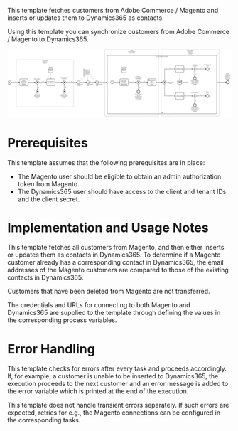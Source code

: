 This template fetches customers from Adobe Commerce / Magento and inserts or updates them to Dynamics365 as contacts.

Using this template you can synchronize customers from Adobe Commerce / Magento to Dynamics365.

![Template](assets/Magento-to-Dynamics365-Customers.svg)

# Prerequisites

This template assumes that the following prerequisites are in place:

- The Magento user should be eligible to obtain an admin authorization token from Magento.
- The Dynamics365 user should have access to the client and tenant IDs and the client secret.

# Implementation and Usage Notes

This template fetches all customers from Magento, and then either inserts or updates them as contacts in Dynamics365. To determine if a Magento customer already has a corresponding contact in Dynamics365, the email addresses of the Magento customers are compared to those of the existing contacts in Dynamics365.

Customers that have been deleted from Magento are not transferred.

The credentials and URLs for connecting to both Magento and Dynamics365 are supplied to the template through defining the values in the corresponding process variables.

# Error Handling

This template checks for errors after every task and proceeds accordingly. If, for example, a customer is unable to be inserted to Dynamics365, the execution proceeds to the next customer and an error message is added to the error variable which is printed at the end of the execution.

This template does not handle transient errors separately. If such errors are expected, retries for e.g., the Magento connections can be configured in the corresponding tasks.